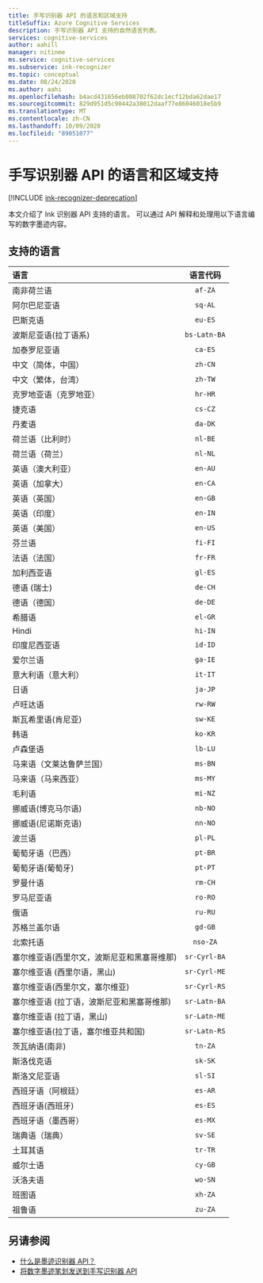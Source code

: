 ```yaml
---
title: 手写识别器 API 的语言和区域支持
titleSuffix: Azure Cognitive Services
description: 手写识别器 API 支持的自然语言列表。
services: cognitive-services
author: aahill
manager: nitinme
ms.service: cognitive-services
ms.subservice: ink-recognizer
ms.topic: conceptual
ms.date: 08/24/2020
ms.author: aahi
ms.openlocfilehash: b4acd431656eb008702f62dc1ecf12bda62dae17
ms.sourcegitcommit: 829d951d5c90442a38012daaf77e86046018e5b9
ms.translationtype: MT
ms.contentlocale: zh-CN
ms.lasthandoff: 10/09/2020
ms.locfileid: "89051077"
---
```

# <a name="language-and-region-support-for-the-ink-recognizer-api"></a>手写识别器 API 的语言和区域支持

[!INCLUDE [ink-recognizer-deprecation](includes/deprecation-note.md)]

本文介绍了 Ink 识别器 API 支持的语言。 可以通过 API 解释和处理用以下语言编写的数字墨迹内容。

## <a name="supported-languages"></a>支持的语言

| 语言                                   | 语言代码   |
|:-------------------------------------------|:---------------:|
| 南非荷兰语                                  |    `af-ZA`      |
| 阿尔巴尼亚语                                   |     `sq-AL`     |
| 巴斯克语                                     |     `eu-ES`     |
| 波斯尼亚语(拉丁语系)                            | `bs-Latn-BA`    |
| 加泰罗尼亚语                                    |     `ca-ES`     |
| 中文（简体，中国）                |     `zh-CN`     |
| 中文（繁体，台湾）              |     `zh-TW`     |
| 克罗地亚语（克罗地亚）                         |     `hr-HR`     |
| 捷克语                                      |     `cs-CZ`     |
| 丹麦语                                     |     `da-DK`     |
| 荷兰语（比利时）                            |     `nl-BE`     |
| 荷兰语（荷兰）                        |     `nl-NL`     |
| 英语（澳大利亚）                        |     `en-AU`     |
| 英语（加拿大）                           |     `en-CA`     |
| 英语（英国）                   |     `en-GB`     |
| 英语（印度）                            |     `en-IN`     |
| 英语（美国）                    |     `en-US`     |
| 芬兰语                                    |     `fi-FI`     |
| 法语（法国）                            |     `fr-FR`     |
| 加利西亚语                                   |     `gl-ES`     |
| 德语 (瑞士)                       |     `de-CH`     |
| 德语（德国）                           |     `de-DE`     |
| 希腊语                                      |     `el-GR`     |
| Hindi                                      |     `hi-IN`     |
| 印度尼西亚语                                 |     `id-ID`     |
| 爱尔兰语                                      |     `ga-IE`     |
| 意大利语（意大利）                            |     `it-IT`     |
| 日语                                   |     `ja-JP`     |
| 卢旺达语                                |     `rw-RW`     |
| 斯瓦希里语(肯尼亚)                          |     `sw-KE`     |
| 韩语                                     |     `ko-KR`     |
| 卢森堡语                              |     `lb-LU`     |
| 马来语（文莱达鲁萨兰国）                  |     `ms-BN`     |
| 马来语（马来西亚）                           |     `ms-MY`     |
| 毛利语                                      |     `mi-NZ`     |
| 挪威语(博克马尔语)                         |     `nb-NO`     |
| 挪威语(尼诺斯克语)                        |     `nn-NO`     |
| 波兰语                                     |     `pl-PL`     |
| 葡萄牙语（巴西）                        |     `pt-BR`     |
| 葡萄牙语(葡萄牙)                      |     `pt-PT`     |
| 罗曼什语                                    |     `rm-CH`     |
| 罗马尼亚语                                   |     `ro-RO`     |
| 俄语                                    |     `ru-RU`     |
| 苏格兰盖尔语                            |     `gd-GB`     |
| 北索托语                           |    `nso-ZA`     |
| 塞尔维亚语(西里尔文，波斯尼亚和黑塞哥维那) |  `sr-Cyrl-BA`   |
| 塞尔维亚语 (西里尔语，黑山)              |  `sr-Cyrl-ME`   |
| 塞尔维亚语(西里尔文，塞尔维亚)                 |  `sr-Cyrl-RS`   |
| 塞尔维亚语 (拉丁语，波斯尼亚和黑塞哥维那)     |  `sr-Latn-BA`   |
| 塞尔维亚语 (拉丁语，黑山)                 |  `sr-Latn-ME`   |
| 塞尔维亚语(拉丁语，塞尔维亚共和国)                    |  `sr-Latn-RS`   |
| 茨瓦纳语(南非)                    |     `tn-ZA`     |
| 斯洛伐克语                                     |     `sk-SK`     |
| 斯洛文尼亚语                                  |     `sl-SI`     |
| 西班牙语（阿根廷）                        |     `es-AR`     |
| 西班牙语(西班牙)                            |     `es-ES`     |
| 西班牙语（墨西哥）                           |     `es-MX`     |
| 瑞典语（瑞典）                           |     `sv-SE`     |
| 土耳其语                                    |     `tr-TR`     |
| 威尔士语                                      |     `cy-GB`     |
| 沃洛夫语                                      |     `wo-SN`     |
| 班图语                                      |     `xh-ZA`     |
| 祖鲁语                                       |     `zu-ZA`     |

## <a name="see-also"></a>另请参阅

* [什么是墨迹识别器 API？](overview.md)
* [将数字墨迹笔划发送到手写识别器 API](concepts/send-ink-data.md)